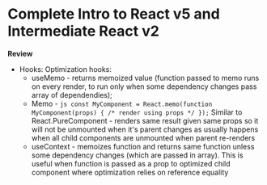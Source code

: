 # Complete Intro to React v5 and Intermediate React v2

**Review**

- Hooks:
  Optimization hooks:
  - useMemo - returns memoized value (function passed to memo runs on every render, to run only when some dependency changes pass array of dependendies);
  - Memo - `js const MyComponent = React.memo(function MyComponent(props) { /* render using props */ });` Similar to React.PureComponent - renders same result given same props so it will not be unmounted when it's parent changes as usually happens when all child components are unmounted when parent re-renders
  - useContext - memoizes function and returns same function unless some dependency changes (which are passed in array). This is useful when function is passed as a prop to optimized child component where optimization relies on reference equality

